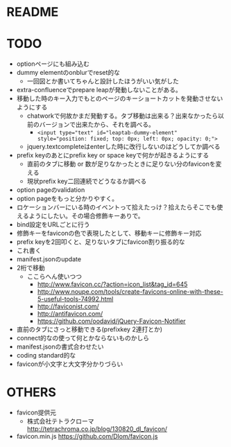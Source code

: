 # README

# TODO
* optionページにも組み込む
* dummy elementのonblurでreset的な
    * 一回図とか書いてちゃんと設計したほうがいい気がした
* extra-confluenceでprepare leapが発動しないことがある。
* 移動した時のキー入力でもとのページのキーショートカットを発動させないようにする
    * chatworkで何故かまだ発動する。タブ移動は出来る？出来なかったら以前のバージョンで出来たから、それを調べる。
        * `<input type="text" id="leaptab-dummy-element" style="position: fixed; top: 0px; left: 0px; opacity: 0;">`
    * jquery.textcompleteはenterした時に改行しないのはどうしてか調べる
* prefix keyのあとにprefix key or space keyで何かが起きるようにする
    * 直前のタブに移動 or 数が足りなかったときに足りない分のfaviconを変える
    * 現状prefix key二回連続でどうなるか調べる
* option pageのvalidation
* option pageをもっと分かりやすく。
* ロケーションバーにいる時のイベントって拾えたっけ？拾えたらそこでも使えるようにしたい。その場合修飾キーありで。
* bind設定をURLごとに行う
* 修飾キーをfaviconの色で表現したとして、移動キーに修飾キー対応
* prefix keyを2回叩くと、足りないタブにfavicon割り振る的な
* これ書く
* manifest.jsonのupdate
* 2桁で移動
    * ここらへん使いつつ
        * http://www.favicon.cc/?action=icon_list&tag_id=645
        * http://www.noupe.com/tools/create-favicons-online-with-these-5-useful-tools-74992.html
        * http://faviconist.com/
        * http://antifavicon.com/
        * https://github.com/oodavid/jQuery-Favicon-Notifier
* 直前のタブにさっと移動できる(prefixkey 2連打とか)
* connect的なの使って何とかならないものかしら
* manifest.jsonの書式合わせたい
* coding standard的な
* faviconが小文字と大文字分かりづらい

# OTHERS
* favicon提供元
    * 株式会社テトラクローマ http://tetrachroma.co.jp/blog/130820_dl_favicon/
* favicon.min.js https://github.com/Dlom/favicon.js
